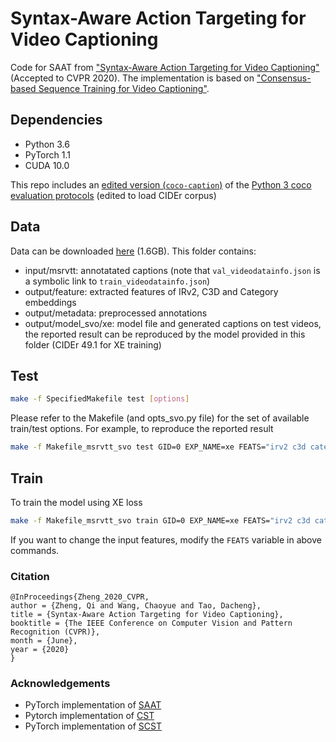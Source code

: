 # Syntax-Aware Action Targeting for Video Captioning

Code for SAAT from ["Syntax-Aware Action Targeting for Video Captioning"](http://openaccess.thecvf.com/content_CVPR_2020/papers/Zheng_Syntax-Aware_Action_Targeting_for_Video_Captioning_CVPR_2020_paper.pdf) (Accepted to CVPR 2020). The implementation is based on ["Consensus-based Sequence Training for Video Captioning"](https://github.com/mynlp/cst_captioning).

## Dependencies

* Python 3.6
* PyTorch 1.1
* CUDA 10.0

This repo includes an [edited version (`coco-caption`)](coco-caption) of the [Python 3 coco evaluation protocols](https://github.com/salaniz/pycocoevalcap) (edited to load CIDEr corpus)
## Data

Data can be downloaded [here](https://drive.google.com/drive/folders/1n0RITmiyb0vdInGNj4O7m661V7BrsSOO?usp=sharing) (1.6GB). This folder contains:
* input/msrvtt: annotatated captions (note that `val_videodatainfo.json` is a symbolic link to `train_videodatainfo.json`)
* output/feature: extracted features of IRv2, C3D and Category embeddings
* output/metadata: preprocessed annotations
* output/model_svo/xe: model file and generated captions on test videos, the reported result can be reproduced by the model provided in this folder (CIDEr 49.1 for XE training)

## Test

```bash
make -f SpecifiedMakefile test [options]
```
Please refer to the Makefile (and opts_svo.py file) for the set of available train/test options. For example, to reproduce the reported result
```bash
make -f Makefile_msrvtt_svo test GID=0 EXP_NAME=xe FEATS="irv2 c3d category" BFEATS="roi_feat roi_box" USE_RL=0 CST=0 USE_MIXER=0 SCB_CAPTIONS=0 LOGLEVEL=DEBUG LAMBDA=20
```

## Train

To train the model using XE loss
```bash
make -f Makefile_msrvtt_svo train GID=0 EXP_NAME=xe FEATS="irv2 c3d category" BFEATS="roi_feat roi_box" USE_RL=0 CST=0 USE_MIXER=0 SCB_CAPTIONS=0 LOGLEVEL=DEBUG MAX_EPOCH=100 LAMBDA=20
```

If you want to change the input features, modify the `FEATS` variable in above commands.

### Citation
```
@InProceedings{Zheng_2020_CVPR,
author = {Zheng, Qi and Wang, Chaoyue and Tao, Dacheng},
title = {Syntax-Aware Action Targeting for Video Captioning},
booktitle = {The IEEE Conference on Computer Vision and Pattern Recognition (CVPR)},
month = {June},
year = {2020}
}
```

### Acknowledgements

* PyTorch implementation of [SAAT](https://github.com/SydCaption/SAAT)
* Pytorch implementation of [CST](https://github.com/mynlp/cst_captioning)
* PyTorch implementation of  [SCST](https://github.com/ruotianluo/self-critical.pytorch)
